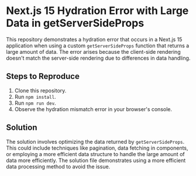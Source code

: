 # Next.js 15 Hydration Error with Large Data in getServerSideProps

This repository demonstrates a hydration error that occurs in a Next.js 15 application when using a custom `getServerSideProps` function that returns a large amount of data.  The error arises because the client-side rendering doesn't match the server-side rendering due to differences in data handling.

## Steps to Reproduce

1. Clone this repository.
2. Run `npm install`.
3. Run `npm run dev`.
4. Observe the hydration mismatch error in your browser's console.

## Solution

The solution involves optimizing the data returned by `getServerSideProps`.  This could include techniques like pagination, data fetching in components, or employing a more efficient data structure to handle the large amount of data more efficiently.  The solution file demonstrates using a more efficient data processing method to avoid the issue.